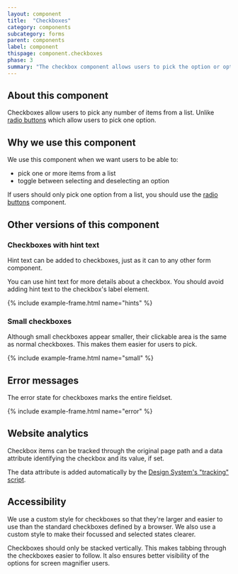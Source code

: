 ```yaml
---
layout: component
title:  "Checkboxes"
category: components
subcategory: forms
parent: components
label: component
thispage: component.checkboxes
phase: 3
summary: "The checkbox component allows users to pick the option or options they want from a list, by checking one or more boxes."
---
```


## About this component

Checkboxes allow users to pick any number of items from a list. Unlike [radio buttons](/components/radio-buttons/) which allow users to pick one option.

## Why we use this component

We use this component when we want users to be able to:

* pick one or more items from a list
* toggle between selecting and deselecting an option

If users should only pick one option from a list, you should use the [radio buttons](/components/radio-buttons/) component.

## Other versions of this component

### Checkboxes with hint text

Hint text can be added to checkboxes, just as it can to any other form component.

You can use hint text for more details about a checkbox. You should avoid adding hint text to the checkbox's label element.

{% include example-frame.html name="hints" %}

### Small checkboxes

Although small checkboxes appear smaller, their clickable area is the same as normal checkboxes. This makes them easier for users to pick.

{% include example-frame.html name="small" %}

## Error messages

The error state for checkboxes marks the entire fieldset.

{% include example-frame.html name="error" %}

## Website analytics

Checkbox items can be tracked through the original page path and a data attribute identifying the checkbox and its value, if set.

The data attribute is added automatically by the [Design System's "tracking" script](/get-started/tracking/#checkboxes).

## Accessibility

We use a custom style for checkboxes so that they're larger and easier to use than the standard checkboxes defined by a browser. We also use a custom style to make their focussed and selected states clearer.

Checkboxes should only be stacked vertically. This makes tabbing through the checkboxes easier to follow. It also ensures better visibility of the options for screen magnifier users.
